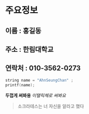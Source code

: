 # 주요정보
## 이름 : 홍길동
## 주소 : 한림대학교
## 연락처 : 010-3562-0273

```c
string name = "AhnSeungChan" ;
printf(name);
```

**두껍게 써봐용**
*이탤릭체로 써봐요*
>소크라테스는 너 자신을 알라고 했다

<!--
**asc001010/asc001010** is a ✨ _special_ ✨ repository because its `README.md` (this file) appears on your GitHub profile.

Here are some ideas to get you started:

- 🔭 I’m currently working on ...
- 🌱 I’m currently learning ...
- 👯 I’m looking to collaborate on ...
- 🤔 I’m looking for help with ...
- 💬 Ask me about ...
- 📫 How to reach me: ...
- 😄 Pronouns: ...
- ⚡ Fun fact: ...
-->
